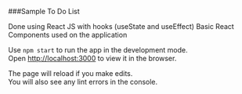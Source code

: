 ###Sample To Do List

Done using React JS with hooks (useState and useEffect)
Basic React Components used on the application


Use `npm start` to run the app in the development mode.\
Open [http://localhost:3000](http://localhost:3000) to view it in the browser.

The page will reload if you make edits.\
You will also see any lint errors in the console.
